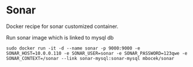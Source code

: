 Sonar
============

Docker recipe for sonar customized container.
 
Run sonar image which is linked to mysql db 
```
sudo docker run -it -d --name sonar -p 9000:9000 -e SONAR_HOST=10.0.0.110 -e SONAR_USER=sonar -e SONAR_PASSWORD=123qwe -e SONAR_CONTEXT=/sonar --link sonar-mysql:sonar-mysql mbocek/sonar
```
